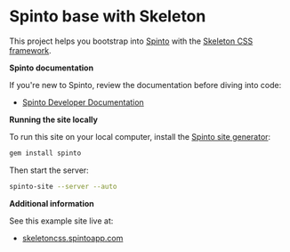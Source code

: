 Spinto base with Skeleton
=========================

This project helps you bootstrap into [Spinto](http://www.spintoapp.com)
with the [Skeleton CSS framework](http://getskeleton.com).


**Spinto documentation**

If you're new to Spinto, review the documentation before diving into code:

* [Spinto Developer Documentation](http://www.spintoapp.com/documentation)


**Running the site locally**

To run this site on your local computer, install the
[Spinto site generator](http://github.com/mixonic/spinto):

``` bash
gem install spinto
```

Then start the server:

``` bash
spinto-site --server --auto
```


**Additional information**

See this example site live at:

* [skeletoncss.spintoapp.com](http://skeletoncss.spintoapp.com)
